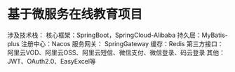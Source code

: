 # 基于微服务在线教育项目 
涉及技术栈：
核心框架：SpringBoot，SpringCloud-Alibaba 
持久层：MyBatis-plus
注册中心：Nacos
服务网关： SpringGateway
缓存：Redis 
第三方接口：阿里云VOD、阿里云OSS、阿里云短信、微信支付、微信登录、码云登录 
其他：JWT、OAuth2.0、EasyExcel等 

